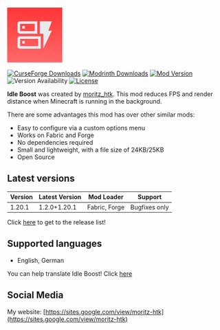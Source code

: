 ![Idle Boost icon](https://github.com/moritz-htk/idle-boost/blob/main/common/src/main/resources/icon.png)

[![CurseForge Downloads](https://cf.way2muchnoise.eu/short_1054545_downloads.svg?badge_style=for_the_badge)](https://www.curseforge.com/minecraft/mc-mods/idle-boost)
[![Modrinth Downloads](https://img.shields.io/modrinth/dt/REC6ythZ?style=for-the-badge&logo=modrinth)](https://modrinth.com/mod/idle-boost)
[![Mod Version](https://img.shields.io/modrinth/v/REC6ythZ?style=for-the-badge)](https://github.com/moritz-htk/idle-boost/releases)
![Version Availability](https://cf.way2muchnoise.eu/versions/1054545.svg?badge_style=for_the_badge)
[![License](https://img.shields.io/badge/LICENSE-moritz__htk_Software_License_Agreement_(mSLA)-red?style=for-the-badge)](https://sites.google.com/view/moritz-htk/license)

**Idle Boost** was created by [moritz_htk](https://github.com/moritz-htk). This mod reduces FPS and render distance when Minecraft is running in the background.

There are some advantages this mod has over other similar mods:
- Easy to configure via a custom options menu
- Works on Fabric and Forge
- No dependencies required
- Small and lightweight, with a file size of 24KB/25KB
- Open Source

## Latest versions
| Version | Latest Version | Mod Loader       | Support       |
|---------|----------------|------------------|---------------|
| 1.20.1  | 1.2.0+1.20.1   | Fabric, Forge    | Bugfixes only |

Click [here](https://github.com/moritz-htk/idle-boost/releases) to get to the release list!

## Supported languages
- English, German

You can help translate Idle Boost! Click [here](https://crowdin.com/project/idle-boost)

## Social Media
My website: [https://sites.google.com/view/moritz-htk](https://sites.google.com/view/moritz-htk)